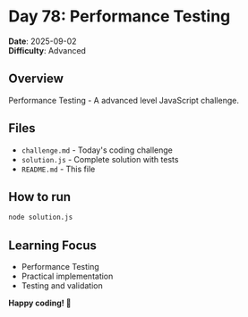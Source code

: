 # Day 78: Performance Testing

**Date**: 2025-09-02  
**Difficulty**: Advanced

## Overview
Performance Testing - A advanced level JavaScript challenge.

## Files
- `challenge.md` - Today's coding challenge
- `solution.js` - Complete solution with tests
- `README.md` - This file

## How to run
```bash
node solution.js
```

## Learning Focus
- Performance Testing
- Practical implementation
- Testing and validation

**Happy coding! 🚀**
